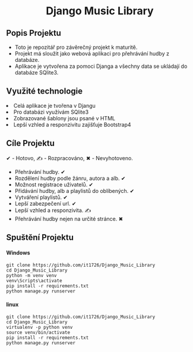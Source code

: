 <h1 align="center"> Django Music Library</h1>
  <h2>Popis Projektu</h2>
    <ul>
      <li>
        Toto je repozitář pro závěrečný projekt k maturitě.
      </li>
      <li>
        Projekt má sloužit jako webová aplikaci pro přehrávání hudby z databáze.
      </li>
      <li>
        Aplikace je vytvořena za pomoci Djanga a všechny data se ukládají do databáze SQlite3.
      </li>
    </ul>
  <h2>Využité technologie</h2>
    <li>
      Celá aplikace je tvořena v Djangu
    </li>
    <li>
      Pro databázi využívám SQlite3
    </li>
    <li>
      Zobrazované šablony jsou psané v HTML
    </li>
    <li>
      Lepší vzhled a responzivitu zajišťuje Bootstrap4
    </li>
  <h2>Cíle Projektu</h2>
    <p>
      &#10004; - Hotovo, &#9997; - Rozpracováno, &#10006; - Nevyhotoveno.
    </p>
    <ul>
      <li>
        Přehrávání hudby. &#10004;
      </li>
      <li>
        Rozdělení hudby podle žánru, autora a alb. &#10004;
      </li>
      <li>
        Možnost registrace uživatelů. &#10004;
      </li>
      <li>
        Přidávání hudby, alb a playlistů do oblíbených. &#10004;
      </li>
      <li>
        Vytváření playlistů. &#10004;
      </li>
      <li>
        Lepší zabezpečení url. &#10004;
      </li>
      <li>
        Lepší vzhled a responzivita. &#9997;
      </li>
      <li>
        Přehrávání hudby nejen na určité stránce. &#10006;
      </li>
    </ul>
  <h2>Spuštění Projektu</h2>
  <h4>Windows</h4>
    
    git clone https://github.com/it1726/Django_Music_Library
    cd Django_Music_Library
    python -m venv venv
    venv\Scripts\activate
    pip install -r requirements.txt
    python manage.py runserver
    
  <h4>linux</h4>
  
    git clone https://github.com/it1726/Django_Music_Library
    cd Django_Music_Library
    virtualenv -p python venv
    source venv/bin/activate
    pip install -r requirements.txt
    python manage.py runserver



